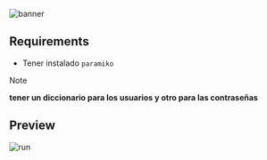 ![banner][1]

## Requirements

- Tener instalado `paramiko`

> [!NOTE]
> **tener un diccionario para los usuarios y otro para las contraseñas**

## Preview

![run][2]


[1]: https://github.com/user-attachments/assets/94dc2905-5bc3-4b92-96b5-b36fd1640c16
[2]: https://github.com/user-attachments/assets/0ea8afbe-7b40-44f7-ba6e-839eb2f7db93
